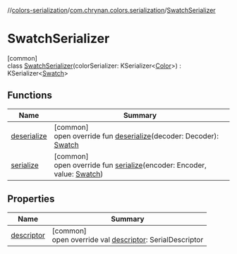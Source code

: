 //[colors-serialization](../../../index.md)/[com.chrynan.colors.serialization](../index.md)/[SwatchSerializer](index.md)

# SwatchSerializer

[common]\
class [SwatchSerializer](index.md)(colorSerializer: KSerializer&lt;[Color](../../../../colors-core/colors-core/com.chrynan.colors/-color/index.md)&gt;) : KSerializer&lt;[Swatch](../../../../colors-palette/colors-palette/com.chrynan.colors.palette/-swatch/index.md)&gt;

## Functions

| Name | Summary |
|---|---|
| [deserialize](deserialize.md) | [common]<br>open override fun [deserialize](deserialize.md)(decoder: Decoder): [Swatch](../../../../colors-palette/colors-palette/com.chrynan.colors.palette/-swatch/index.md) |
| [serialize](serialize.md) | [common]<br>open override fun [serialize](serialize.md)(encoder: Encoder, value: [Swatch](../../../../colors-palette/colors-palette/com.chrynan.colors.palette/-swatch/index.md)) |

## Properties

| Name | Summary |
|---|---|
| [descriptor](descriptor.md) | [common]<br>open override val [descriptor](descriptor.md): SerialDescriptor |
